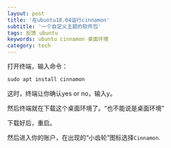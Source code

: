 ```yaml
---
layout: post
title: '在ubuntu18.04运行cinnamon'
subtitle: '一个自定义主题的软件包'
tags: 反馈 ubuntu
keywords: ubuntu cinnamon 桌面环境
category: tech
---
```


打开终端，输入命令：

```css
sudo apt install cinnamon
```
这时，终端让你确认yes or no，输入y。  
  
然后终端就在下载这个桌面环境了。“也不能说是桌面环境”  
  
下载好后，重启。  
  
然后进入你的账户，在出现的“小齿轮”图标选择`Cinnamon`.   

